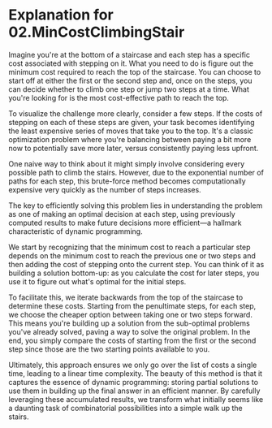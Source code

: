 # Explanation for 02.MinCostClimbingStair

Imagine you're at the bottom of a staircase and each step has a specific cost associated with stepping on it. What you need to do is figure out the minimum cost required to reach the top of the staircase. You can choose to start off at either the first or the second step and, once on the steps, you can decide whether to climb one step or jump two steps at a time. What you're looking for is the most cost-effective path to reach the top.

To visualize the challenge more clearly, consider a few steps. If the costs of stepping on each of these steps are given, your task becomes identifying the least expensive series of moves that take you to the top. It's a classic optimization problem where you're balancing between paying a bit more now to potentially save more later, versus consistently paying less upfront.

One naive way to think about it might simply involve considering every possible path to climb the stairs. However, due to the exponential number of paths for each step, this brute-force method becomes computationally expensive very quickly as the number of steps increases.

The key to efficiently solving this problem lies in understanding the problem as one of making an optimal decision at each step, using previously computed results to make future decisions more efficient—a hallmark characteristic of dynamic programming.

We start by recognizing that the minimum cost to reach a particular step depends on the minimum cost to reach the previous one or two steps and then adding the cost of stepping onto the current step. You can think of it as building a solution bottom-up: as you calculate the cost for later steps, you use it to figure out what's optimal for the initial steps.

To facilitate this, we iterate backwards from the top of the staircase to determine these costs. Starting from the penultimate steps, for each step, we choose the cheaper option between taking one or two steps forward. This means you're building up a solution from the sub-optimal problems you've already solved, paving a way to solve the original problem. In the end, you simply compare the costs of starting from the first or the second step since those are the two starting points available to you.

Ultimately, this approach ensures we only go over the list of costs a single time, leading to a linear time complexity. The beauty of this method is that it captures the essence of dynamic programming: storing partial solutions to use them in building up the final answer in an efficient manner. By carefully leveraging these accumulated results, we transform what initially seems like a daunting task of combinatorial possibilities into a simple walk up the stairs.
